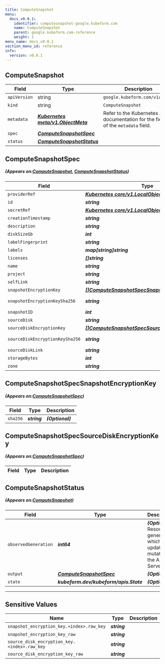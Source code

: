 ```yaml
---
title: ComputeSnapshot
menu:
  docs_v0.0.1:
    identifier: computesnapshot-google.kubeform.com
    name: ComputeSnapshot
    parent: google.kubeform.com-reference
    weight: 1
menu_name: docs_v0.0.1
section_menu_id: reference
info:
  version: v0.0.1
---
```


## ComputeSnapshot
| Field | Type | Description |
| ------ | ----- | ----------- |
| `apiVersion` | string | `google.kubeform.com/v1alpha1` |
|    `kind` | string | `ComputeSnapshot` |
| `metadata` | ***[Kubernetes meta/v1.ObjectMeta](https://kubernetes.io/docs/reference/generated/kubernetes-api/v1.13/#objectmeta-v1-meta)***|Refer to the Kubernetes API documentation for the fields of the `metadata` field.|
| `spec` | ***[ComputeSnapshotSpec](#ComputeSnapshotSpec)***||
| `status` | ***[ComputeSnapshotStatus](#ComputeSnapshotStatus)***||
## ComputeSnapshotSpec
##### (Appears on:[ComputeSnapshot](#ComputeSnapshot), [ComputeSnapshotStatus](#ComputeSnapshotStatus))
| Field | Type | Description |
| ------ | ----- | ----------- |
| `providerRef` | ***[Kubernetes core/v1.LocalObjectReference](https://kubernetes.io/docs/reference/generated/kubernetes-api/v1.13/#localobjectreference-v1-core)***||
| `id` | ***string***||
| `secretRef` | ***[Kubernetes core/v1.LocalObjectReference](https://kubernetes.io/docs/reference/generated/kubernetes-api/v1.13/#localobjectreference-v1-core)***||
| `creationTimestamp` | ***string***| ***(Optional)*** |
| `description` | ***string***| ***(Optional)*** |
| `diskSizeGb` | ***int***| ***(Optional)*** |
| `labelFingerprint` | ***string***| ***(Optional)*** |
| `labels` | ***map[string]string***| ***(Optional)*** |
| `licenses` | ***[]string***| ***(Optional)*** |
| `name` | ***string***||
| `project` | ***string***| ***(Optional)*** |
| `selfLink` | ***string***| ***(Optional)*** |
| `snapshotEncryptionKey` | ***[[]ComputeSnapshotSpecSnapshotEncryptionKey](#ComputeSnapshotSpecSnapshotEncryptionKey)***| ***(Optional)*** |
| `snapshotEncryptionKeySha256` | ***string***| ***(Optional)*** Deprecated|
| `snapshotID` | ***int***| ***(Optional)*** |
| `sourceDisk` | ***string***||
| `sourceDiskEncryptionKey` | ***[[]ComputeSnapshotSpecSourceDiskEncryptionKey](#ComputeSnapshotSpecSourceDiskEncryptionKey)***| ***(Optional)*** |
| `sourceDiskEncryptionKeySha256` | ***string***| ***(Optional)*** Deprecated|
| `sourceDiskLink` | ***string***| ***(Optional)*** |
| `storageBytes` | ***int***| ***(Optional)*** |
| `zone` | ***string***| ***(Optional)*** |
## ComputeSnapshotSpecSnapshotEncryptionKey
##### (Appears on:[ComputeSnapshotSpec](#ComputeSnapshotSpec))
| Field | Type | Description |
| ------ | ----- | ----------- |
| `sha256` | ***string***| ***(Optional)*** |
## ComputeSnapshotSpecSourceDiskEncryptionKey
##### (Appears on:[ComputeSnapshotSpec](#ComputeSnapshotSpec))
| Field | Type | Description |
| ------ | ----- | ----------- |
## ComputeSnapshotStatus
##### (Appears on:[ComputeSnapshot](#ComputeSnapshot))
| Field | Type | Description |
| ------ | ----- | ----------- |
| `observedGeneration` | ***int64***| ***(Optional)*** Resource generation, which is updated on mutation by the API Server.|
| `output` | ***[ComputeSnapshotSpec](#ComputeSnapshotSpec)***| ***(Optional)*** |
| `state` | ***kubeform.dev/kubeform/apis.State***| ***(Optional)*** |
---
## Sensitive Values
| Name | Type | Description |
|------|------|-------------|
| `snapshot_encryption_key.<index>.raw_key` | ***string*** ||
| `snapshot_encryption_key_raw` | ***string*** ||
| `source_disk_encryption_key.<index>.raw_key` | ***string*** ||
| `source_disk_encryption_key_raw` | ***string*** ||
